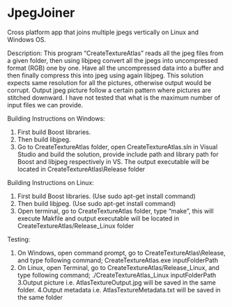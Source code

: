 # JpegJoiner
Cross platform app that joins multiple jpegs vertically on Linux and Windows OS.

Description: This program “CreateTextureAtlas” reads all the jpeg files from a given folder, then using libjpeg convert all the jpegs into uncompressed format (RGB) one by one. Have all the uncompressed data into a buffer and then finally compress this into jpeg using again libjpeg. This solution expects same resolution for all the pictures, otherwise output would be corrupt. Output jpeg picture follow a certain pattern where pictures are stitched downward. I have not tested that what is the maximum number of input files we can provide.

Building Instructions on Windows:
1. First build Boost libraries.
2. Then build libjpeg.
3. Go to CreateTextureAtlas folder, open CreateTextureAtlas.sln in Visual Studio and build the solution, provide include path and library path for Boost and libjpeg respectively in VS. The output executable will be located in CreateTextureAtlas\Release folder

Building Instructions on Linux:
1. First build Boost libraries. (Use sudo apt-get install command)
2. Then build libjpeg. (Use sudo apt-get install command)
3. Open terminal, go to CreateTextureAtlas folder, type “make”, this will execute Makfile and output executable will be located in CreateTextureAtlas/Release_Linux folder 

Testing:
1. On Windows, open command prompt, go to CreateTextureAtlas\Release, and type following command;  CreateTextureAtlas.exe inputFolderPath
2. On Linux, open Terminal, go to CreateTextureAtlas/Release_Linux, and type following command; ./CreateTextureAtlas_Linux inputFolderPath
3.Output picture i.e. AtlasTextureOutput.jpg will be saved in the same folder.
4.Output metadata i.e. AtlasTextureMetadata.txt will be saved in the same folder

